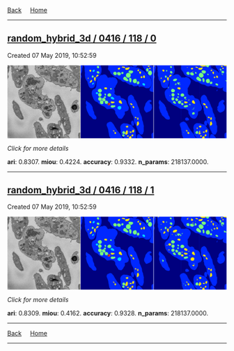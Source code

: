 
[Back](..)&nbsp;&nbsp;&nbsp;&nbsp;&nbsp;[Home](https://leapmanlab.github.io/snapshots)

---

<div class="summary"><a href="0"><h2>random_hybrid_3d / 0416 / 118 / 0</h2></a><p>Created 07 May 2019, 10:52:59
</p><a href="0"><img src="0/media/summary.png" align="center"></a><p>
<i>Click for more details</i>
</p></div>

**ari**: 0.8307. **miou**: 0.4224. **accuracy**: 0.9332. **n_params**: 218137.0000. 

---

<div class="summary"><a href="1"><h2>random_hybrid_3d / 0416 / 118 / 1</h2></a><p>Created 07 May 2019, 10:52:59
</p><a href="1"><img src="1/media/summary.png" align="center"></a><p>
<i>Click for more details</i>
</p></div>

**ari**: 0.8309. **miou**: 0.4162. **accuracy**: 0.9328. **n_params**: 218137.0000. 

---

[Back](..)&nbsp;&nbsp;&nbsp;&nbsp;&nbsp;[Home](https://leapmanlab.github.io/snapshots)

---